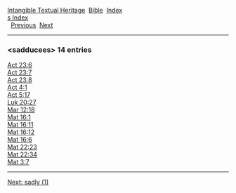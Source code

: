 [Intangible Textual Heritage](../../index)  [Bible](../index) 
[Index](index)   
[s Index](_s_)  
  [Previous](c09705)  [Next](c09707) 

------------------------------------------------------------------------

### &lt;sadducees&gt; 14 entries

[Act 23:6](../kjv/act023.htm#006)  
[Act 23:7](../kjv/act023.htm#007)  
[Act 23:8](../kjv/act023.htm#008)  
[Act 4:1](../kjv/act004.htm#001)  
[Act 5:17](../kjv/act005.htm#017)  
[Luk 20:27](../kjv/luk020.htm#027)  
[Mar 12:18](../kjv/mar012.htm#018)  
[Mat 16:1](../kjv/mat016.htm#001)  
[Mat 16:11](../kjv/mat016.htm#011)  
[Mat 16:12](../kjv/mat016.htm#012)  
[Mat 16:6](../kjv/mat016.htm#006)  
[Mat 22:23](../kjv/mat022.htm#023)  
[Mat 22:34](../kjv/mat022.htm#034)  
[Mat 3:7](../kjv/mat003.htm#007)  

------------------------------------------------------------------------

[Next: sadly (1)](c09707)

